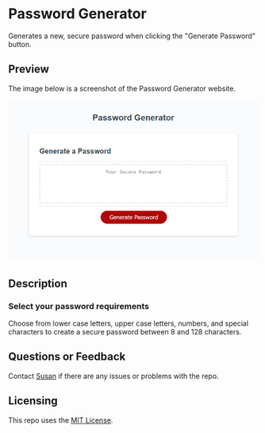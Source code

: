 # Password Generator

Generates a new, secure password when clicking the "Generate Password" button. 

## Preview

The image below is a screenshot of the Password Generator website.

<img alt="screenshot of Password Generator" src="./images/pw-generator-screenshot.png"/>

## Description

### Select your password requirements

Choose from lower case letters, upper case letters, numbers, and special characters to create a secure password between 8 and 128 characters. 

## Questions or Feedback

Contact [Susan](https://github.com/s-s-lee) if there are any issues or problems with the repo.

## Licensing

This repo uses the [MIT License](https://github.com/s-s-lee/pw-generator/blob/main/LICENSE).